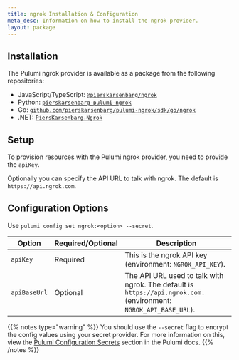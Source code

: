 ```yaml
---
title: ngrok Installation & Configuration
meta_desc: Information on how to install the ngrok provider.
layout: package
---
```


## Installation

The Pulumi ngrok provider is available as a package from the following repositories:

* JavaScript/TypeScript: [`@pierskarsenbarg/ngrok`](https://www.npmjs.com/package/@pierskarsenbarg/ngrok)
* Python: [`pierskarsenbarg-pulumi-ngrok`](https://pypi.org/project/pierskarsenbarg-pulumi-ngrok/)
* Go: [`github.com/pierskarsenbarg/pulumi-ngrok/sdk/go/ngrok`](https://github.com/pierskarsenbarg/pulumi-ngrok)
* .NET: [`PiersKarsenbarg.Ngrok`](https://www.nuget.org/packages/PiersKarsenbarg.Ngrok)

## Setup

To provision resources with the Pulumi ngrok provider, you need to provide the `apiKey`. 

Optionally you can specify the API URL to talk with ngrok. The default is `https://api.ngrok.com`.

## Configuration Options

Use `pulumi config set ngrok:<option> --secret`.

| Option     | Required/Optional | Description                                                                                     |
|------------|-------------------|-------------------------------------------------------------------------------------------------|
| `apiKey` | Required          | This is the ngrok API key (environment: `NGROK_API_KEY`).      |
| `apiBaseUrl` | Optional          | The API URL used to talk with ngrok. The default is `https://api.ngrok.com.` (environment: `NGROK_API_BASE_URL`). |

{{% notes type="warning" %}}
You should use the `--secret` flag to encrypt the config values using your secret provider. For more information on this, view the [Pulumi Configuration Secrets](https://www.pulumi.com/docs/intro/concepts/secrets/#secrets) section in the Pulumi docs.
{{% /notes %}}